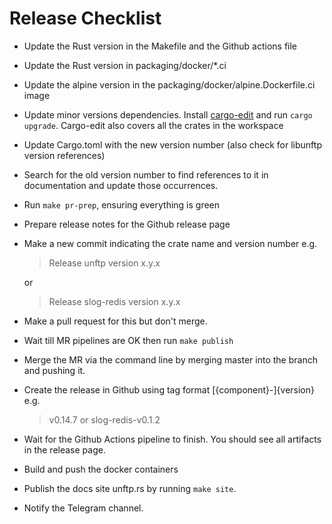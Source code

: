 # Release Checklist

* Update the Rust version in the Makefile and the Github actions file
* Update the Rust version in packaging/docker/*.ci
* Update the alpine version in the packaging/docker/alpine.Dockerfile.ci image
* Update minor versions dependencies. Install [cargo-edit](https://crates.io/crates/cargo-edit) and run `cargo upgrade`.
  Cargo-edit also covers all the crates in the workspace
* Update Cargo.toml with the new version number (also check for libunftp version references)
* Search for the old version number to find references to it in documentation and update those occurrences.
* Run `make pr-prep`, ensuring everything is green
* Prepare release notes for the Github release page
* Make a new commit indicating the crate name and version number e.g.
  > Release unftp version x.y.x

  or

  > Release slog-redis version x.y.x
* Make a pull request for this but don't merge.
* Wait till MR pipelines are OK then run `make publish`
* Merge the MR via the command line by merging master into the branch and pushing it.
* Create the release in Github using tag format \[{component}-\]{version} e.g.
  > v0.14.7
  or
  > slog-redis-v0.1.2
* Wait for the Github Actions pipeline to finish. You should see all artifacts in the release page.
* Build and push the docker containers
* Publish the docs site unftp.rs by running `make site`.
* Notify the Telegram channel.
